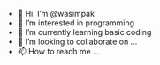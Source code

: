 - 👋 Hi, I’m @wasimpak
- 👀 I’m interested in programming 
- 🌱 I’m currently learning basic coding
- 💞️ I’m looking to collaborate on ...
- 📫 How to reach me ...

<!---
wasimpak/wasimpak is a ✨ special ✨ repository because its `README.md` (this file) appears on your GitHub profile.
You can click the Preview link to take a look at your changes.
--->
